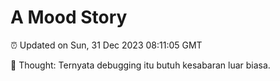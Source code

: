 # A Mood Story

⏰ Updated on Sun, 31 Dec 2023 08:11:05 GMT

💭 Thought: Ternyata debugging itu butuh kesabaran luar biasa.

